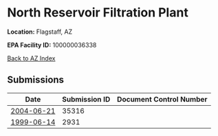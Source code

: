 # North Reservoir Filtration Plant

**Location:** Flagstaff, AZ

**EPA Facility ID:** 100000036338

[Back to AZ Index](../../index.md)

## Submissions

| Date | Submission ID | Document Control Number |
|------|--------------|-------------------------|
| [2004-06-21](submissions/35316.md) | 35316 |  |
| [1999-06-14](submissions/2931.md) | 2931 |  |
